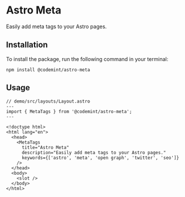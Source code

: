 # Astro Meta

Easily add meta tags to your Astro pages.

## Installation

To install the package, run the following command in your terminal:

```
npm install @codemint/astro-meta
```

## Usage

```
// demo/src/layouts/Layout.astro
---
import { MetaTags } from '@codemint/astro-meta';
---

<!doctype html>
<html lang="en">
  <head>
    <MetaTags
      title="Astro Meta"
      description="Easily add meta tags to your Astro pages."
      keywords={['astro', 'meta', 'open graph', 'twitter', 'seo']}
    />
  </head>
  <body>
    <slot />
  </body>
</html>
```
